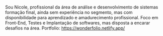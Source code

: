  Sou Nicole, profissional da área de análise e desenvolvimento de sistemas formação final, ainda sem experiência no segmento, mas com disponibilidade para aprendizado e amadurecimento profissional.
Foco em Front-End, Testes e Implantação de softwares, mas disposta a encarar desafios na área.
Portfolio: https://wonderfolio.netlify.app/
